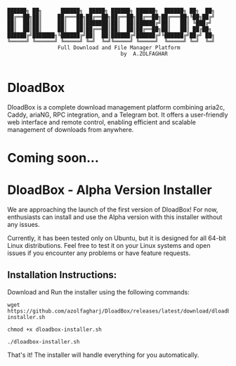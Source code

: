 ```
██████╗ ██╗      ██████╗  █████╗ ██████╗ ██████╗  ██████╗ ██╗  ██╗
██╔══██╗██║     ██╔═══██╗██╔══██╗██╔══██╗██╔══██╗██╔═══██╗╚██╗██╔╝
██║  ██║██║     ██║   ██║███████║██║  ██║██████╔╝██║   ██║ ╚███╔╝
██║  ██║██║     ██║   ██║██╔══██║██║  ██║██╔══██╗██║   ██║ ██╔██╗
██████╔╝███████╗╚██████╔╝██║  ██║██████╔╝██████╔╝╚██████╔╝██╔╝ ██╗
╚═════╝ ╚══════╝ ╚═════╝ ╚═╝  ╚═╝╚═════╝ ╚═════╝  ╚═════╝ ╚═╝  ╚═╝
                Full Download and File Manager Platform
                                    ‌by  A.ZOLFAGHAR
                               
```
# DloadBox
DloadBox is a complete download management platform combining aria2c, Caddy, ariaNG, RPC integration, and a Telegram bot. It offers a user-friendly web interface and remote control, enabling efficient and scalable management of downloads from anywhere.
# Coming soon...
# DloadBox - Alpha Version Installer

We are approaching the launch of the first version of DloadBox! For now, enthusiasts can install and use the Alpha version with this installer without any issues.

Currently, it has been tested only on Ubuntu, but it is designed for all 64-bit Linux distributions. Feel free to test it on your Linux systems and open issues if you encounter any problems or have feature requests.



## Installation Instructions:

Download and Run the installer using the following commands:

```
wget https://github.com/azolfagharj/DloadBox/releases/latest/download/dloadbox-installer.sh

chmod +x dloadbox-installer.sh

./dloadbox-installer.sh

```
That's it! The installer will handle everything for you automatically.
